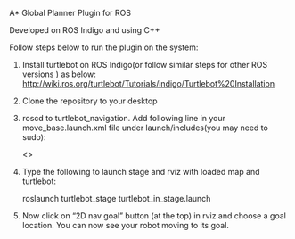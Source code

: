 
A* Global Planner Plugin for ROS

Developed on ROS Indigo and using C++


Follow steps below to run the plugin on the system:

1. Install turtlebot on ROS Indigo(or follow similar steps for other ROS versions ) as below:
   http://wiki.ros.org/turtlebot/Tutorials/indigo/Turtlebot%20Installation
   
2. Clone the repository to your desktop

3. roscd to turtlebot_navigation. Add following line in your move_base.launch.xml file under launch/includes(you may need to  sudo):

      <<param name="base_global_planner" value="astar_plugin/AStarPlanner"/>>

4. Type the following to launch stage and rviz with loaded map and turtlebot:
    
   roslaunch turtlebot_stage turtlebot_in_stage.launch
   
5. Now click on “2D nav goal” button (at the top) in rviz and choose a goal location. You can now see your robot moving to its goal.


